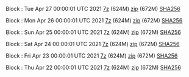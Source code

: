 Block : Tue Apr 27 00:00:01 UTC 2021 [7z](https://transfer.sh/HYtbg/bootstrap.dat.20210427.7z) (624M) [zip](https://transfer.sh/nES4f/bootstrap.dat.20210427.zip) (672M) [SHA256](https://transfer.sh/LZbsU/sha256.txt)

Block : Mon Apr 26 00:00:01 UTC 2021 [7z](https://transfer.sh/fVe2u/bootstrap.dat.20210426.7z) (624M) [zip](https://transfer.sh/goD5H/bootstrap.dat.20210426.zip) (672M) [SHA256](https://transfer.sh/160tnS/sha256.txt)

Block : Sun Apr 25 00:00:01 UTC 2021 [7z](https://transfer.sh/acqRu/bootstrap.dat.20210425.7z) (624M) [zip](https://transfer.sh/g5UmM/bootstrap.dat.20210425.zip) (672M) [SHA256](https://transfer.sh/pVYIG/sha256.txt)

Block : Sat Apr 24 00:00:01 UTC 2021 [7z](https://transfer.sh/15LPBa/bootstrap.dat.20210424.7z) (624M) [zip](https://transfer.sh/dfvAj/bootstrap.dat.20210424.zip) (672M) [SHA256](https://transfer.sh/WN3Ub/sha256.txt)

Block : Fri Apr 23 00:00:01 UTC 2021 [7z](https://transfer.sh/cVqCg/bootstrap.dat.20210423.7z) (624M) [zip](https://transfer.sh/dcfLX/bootstrap.dat.20210423.zip) (672M) [SHA256](https://transfer.sh/a82bT/sha256.txt)

Block : Thu Apr 22 00:00:01 UTC 2021 [7z](https://transfer.sh/fJKj2/bootstrap.dat.20210422.7z) (624M) [zip](https://transfer.sh/dO1XY/bootstrap.dat.20210422.zip) (672M) [SHA256](https://transfer.sh/ISSoS/sha256.txt)
